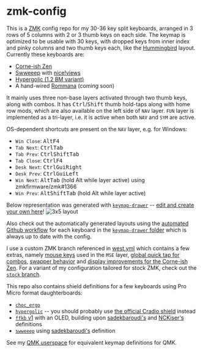 # zmk-config

This is a [ZMK](https://zmk.dev) config repo for my 30-36 key split keyboards, arranged in 3 rows of 5 columns with 2 or 3 thumb keys on each side.
The keymap is optimized to be usable with 30 keys, with dropped keys from inner index and pinky columns and two thumb keys each, like the [Hummingbird](https://github.com/PJE66/hummingbird) layout.
Currently these keyboards are:
- [Corne-ish Zen](https://lowprokb.ca/products/corne-ish-zen)
- [Swweeep](https://github.com/sadekbaroudi/sweep36) with [nice!views](https://nicekeyboards.com/nice-view)
- [Hypergolic (1.2 BM variant)](https://github.com/davidphilipbarr/hypergolic)
- A hand-wired [Rommana](https://github.com/AlaaSaadAbdo/Rommana) (coming soon)

It mainly uses three non-base layers activated through two thumb keys, along with combos. It has <kbd>Ctrl</kbd>/<kbd>Shift</kbd> thumb hold-taps along with home row mods, which are also available on the left side of `NAV` layer.
`FUN` layer is implemented as a tri-layer, i.e. it is active when both `NAV` and `SYM` are active.

OS-dependent shortcuts are present on the `NAV` layer, e.g. for Windows:
- `Win Close`: <kbd>Alt</kbd><kbd>F4</kbdy>
- `Tab Next`: <kbd>Ctrl</kbd><kbd>Tab</kbd>
- `Tab Prev`: <kbd>Ctrl</kbd><kbd>Shift</kbd><kbd>Tab</kbd>
- `Tab Close`: <kbd>Ctrl</kbd><kbd>F4</kbd>
- `Desk Next`: <kbd>Ctrl</kbd><kbd>Gui</kbd><kbd>Right</kbd>
- `Desk Prev`: <kbd>Ctrl</kbd><kbd>Gui</kbd><kbd>Left</kbd>
- `Win Next`: <kbd>Alt</kbd><kbd>Tab</kbd> (hold Alt while layer active) using zmkfirmware/zmk#1366
- `Win Prev`: <kbd>Alt</kbd><kbd>Shift</kbd><kbd>Tab</kbd> (hold Alt while layer active)

Below representation was generated with [`keymap-drawer`](https://github.com/caksoylar/keymap-drawer) -- [edit and create your own here](https://caksoylar.github.io/keymap-drawer?keymap_yaml=H4sIAAAAAAAC_9VXS2_bRhC-51dM0wf7WCemZNmOggKVZNGPSIqil-O4qkpLG0sgrVVJuolh-Na6lwLuqde2KNBL0fTaHooC_Sn-A-1P6Ozs0iIpSnKOEcBd7uzs7Oz3zcxSrn0mToM8nH9x4vQcfnYkbG-Qh77wxrznicAO-ICBnHS1ZqVw8Ljd6vkTdxT0si9zvezFHZzjnp-_A7BVtmS3AodPGOwzsBjUGRQZPGJQYdBmcMDgrnG3q5TO0WCBwTAPpcBzLxhIQYME26cjPW7SuOAGetyicXM4eh5KtklSbZZxXFWi2oxSOWFmN7HN46kfEe-eMQjOJjwPx0Phy6VPGZQYbKk1neSsFO4lhTsMDGYwuKfm78fn1WYrNHV9-WfoVVwJdUDrlP3-1NOI_PrbX0leK3Ri4u9-VlAcVGPiVz9GEIqZ-SUEasaFQr2l2d0nFLYJCGR3L2QXQTyIoNdIcttMgN5KkLIzQ9ujCLdPb8ttIbHNbgq3MYosCpy61E7wGRti5Ea5fDNZ3K6WNYvkqEpURLBByYkk7hKPdY0UeYqANolsi8J5L0xotBWhm9xIRv-zMGfmJkwtKazeImFoQ4lecjEdmfBCDJmCiIpEtTxrB_HUWBhv4YbGJ7J5G5t3sH8Xe9zb2JDCTdk8MMgz7cFHOPgYJT3sV7D_DPtVqbEmm5xs1uUp0kPun79x_kOp9J6REnd5eJg8mWFK7YxsssbSWjIv-hCaaKB8_1eoFXj22J8GEcmG3B2Eogb3eRBZmhZbCHlYIUZjKLnC5wxa9hE0RsfDQL1W-HP9puc7woX2BONu7HMPp-r2MYct8WLM4L8ffvpaC6RGyXb7Gk1FPR2SHIkmXlgapGFlZ0eccLL2FbXfUHuJYT8epLMj3a97_Ev1VuMvyS8_4Hqnq99nIzk2pAy8vnr17x9Xsv-N-vPXJSuO-QwlixgkEJbQZbVrmi7LxNzO4JPFZw2fHBaB0wDazaJ6KVYwffB6Z_IWiCa-tY7aG_hs4vMAH3MV74QWmNRmqM1Su0ZtLh3wLe47OjToVQeMZZoKccvMLEG8ZE98qIi-g0x5o3EAzb43lqyd-hyKHreduQTMAl8UYiHuM6LZBTf28PIKi4zM3cRT3VdhST0GZlXFPA3D_nJO0OuCG3VHG9U2pyYv5UQ69FFvFt9_RbvvYNaOJMbV0WDg8nBkCe8FfjqGw1vjbBjJFxkDykyYAzISYpK4ob44ORL49YnySR4OMUyyXYZ6Dn2K6Z-LMxi93Ys0tScxNYzviBqGXyaDig59C8atUS5EdNFmJqt0O_N3lhbDnTvzd8a02gjVHi7ZGdNvM9Q1PjfYQi_RcGZDefnpshOh4cym0r2_RFfmp6lP__4yXfTB1D58sEwX8TI1A8bh4rOZ6K-p_TW6S3TNqb90caR5wcDGsirw6hF5WL1n5uJH0FvRR9trLseSaK6r5VS49j38o5W6-GYN1k9zTdLs6AsosiVevOlBS3XzRg0LflcP0fiRCAJxkso2FupSpcFusyyLu2X1bljqUkH_H3q9TqBoDgAA)!
![3x5 layout](https://caksoylar.github.io/zmk-config/3x5+3.30keys.svg)

Also check out the automatically generated layouts using the [automated Github workflow](https://github.com/caksoylar/keymap-drawer/tree/main#setting-up-an-automated-drawing-workflow) for each keyboard in the [`keymap-drawer` folder](keymap-drawer/) which is always up to date with the config.

I use a custom ZMK branch referenced in [west.yml](config/west.yml) which contains a few extras, namely [mouse keys](https://github.com/zmkfirmware/zmk/pull/778) used in the `MSE` layer, [global quick tap for combos](https://github.com/zmkfirmware/zmk/pull/1387), [swapper behavior](https://github.com/zmkfirmware/zmk/pull/1366) and [display improvements for the Corne-ish Zen](https://gist.github.com/caksoylar/c411313990978e1903c244f03039187a).
For a variant of my configuration tailored for stock ZMK, check out the [`stock` branch](https://github.com/caksoylar/zmk-config/tree/stock).

This repo also contains shield definitions for a few keyboards using Pro Micro format daughterboards:
- [`choc_ergo`](https://keypcb.xyz/choc_ergo)
- [`hypergolic`](https://github.com/davidphilipbarr/hypergolic) -- you should probably use [the official Cradio shield](https://github.com/zmkfirmware/zmk/tree/main/app/boards/shields/cradio/) instead
- [`ffkb` v1](https://fingerpunch.xyz/product/faux-fox-keyboard/) with an OLED, building upon [sadekbaroudi's](https://github.com/sadekbaroudi/zmk-ffkb) and [NCKiser's](https://github.com/NCKiser/zmk-ffkb) definitions
- [`swweeep`](https://github.com/sadekbaroudi/sweep36) using [sadekbaroudi's](https://github.com/sadekbaroudi/zmk-swweeep) definition

See my [QMK userspace](https://github.com/caksoylar/qmk_userspace/) for equivalent keymap definitions for QMK.
